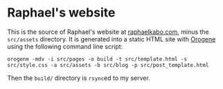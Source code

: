 # Raphael's website

This is the source of Raphael's website at [raphaelkabo.com](https://raphaelkabo.com), minus the `src/assets` directory. It is generated into a static HTML site with [Orogene](https://github.com/lowercasename/orogene) using the following command line script:

```
orogene -mdv -i src/pages -o build -t src/template.html -s src/style.css -a src/assets -b src/blog -p src/post_template.html
```

Then the `build/` directory is `rsync`ed to my server.